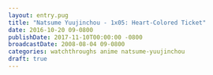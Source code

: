 ```yaml
---
layout: entry.pug
title: "Natsume Yuujinchou - 1x05: Heart-Colored Ticket"
date: 2016-10-20 09-0800
publishDate: 2017-11-10T00:00:00 -0800
broadcastDate: 2008-08-04 09-0800
categories: watchthroughs anime natsume-yuujinchou
draft: true
---
```

